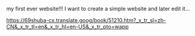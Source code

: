  my first ever website!!!
I want to create a simple website and later edit it... 







https://69shuba-cx.translate.goog/book/51210.htm?_x_tr_sl=zh-CN&_x_tr_tl=en&_x_tr_hl=en-US&_x_tr_pto=wapp
